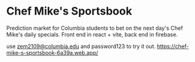 # Chef Mike's Sportsbook

Prediction market for Columbia students to bet on the next day's Chef Mike's daily specials. Front end in react + vite, back end in firebase. 


use zem2109@columbia.edu and password123 to try it out. 
https://chef-mike-s-sportsbook-6a39a.web.app/ 
